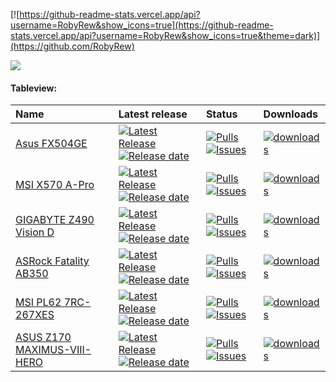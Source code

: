 [![https://github-readme-stats.vercel.app/api?username=RobyRew&show_icons=true](https://github-readme-stats.vercel.app/api?username=RobyRew&show_icons=true&theme=dark)](https://github.com/RobyRew)
<!-- White Mode for when Dark mode is broken, lol
[![https://github-readme-stats.vercel.app/api?username=RobyRew&show_icons=true](https://github-readme-stats.vercel.app/api?username=RobyRew&show_icons=true)](https://github.com/RobyRew) -->

[![](https://komarev.com/ghpvc/?username=RobyRew)](https://github.com/RobyRew)

#### Tableview:
| Name | Latest release | Status                          | Downloads                       |
|:-----|:---------------|:--------------------------------|:--------------------------------|
[Asus FX504GE](https://github.com/RobyRew/ASUS-FX504GE-Hackintosh_OpenCore) | [![Latest Release](https://img.shields.io/github/release/RobyRew/ASUS-FX504GE-Hackintosh_OpenCore.svg?style=flat-square&label=)](https://github.com/RobyRew/ASUS-FX504GE-Hackintosh_OpenCore/releases/latest)[![Release date](https://img.shields.io/github/release-date/RobyRew/ASUS-FX504GE-Hackintosh_OpenCore.svg?style=flat-square&color=informational&label=)](https://github.com/RobyRew/ASUS-FX504GE-Hackintosh_OpenCore/releases/latest) | [![Pulls](https://img.shields.io/github/issues-pr-raw/RobyRew/ASUS-FX504GE-Hackintosh_OpenCore.svg?style=flat-square&color=informational&label=pulls)](https://github.com/RobyRew/ASUS-FX504GE-Hackintosh_OpenCore/pulls) [![Issues](https://img.shields.io/github/issues-raw/RobyRew/ASUS-FX504GE-Hackintosh_OpenCore.svg?style=flat-square&color=informational&label=issues)](https://github.com/RobyRew/ASUS-FX504GE-Hackintosh_OpenCore/issues) | [<img src="https://img.shields.io/github/downloads/RobyRew/ASUS-FX504GE-Hackintosh_OpenCore/total" alt="downloads"/>](https://github.com/RobyRew/ASUS-FX504GE-Hackintosh_OpenCore/releases)
[MSI X570 A-Pro](https://github.com/RobyRew/MSI_X570_A-Pro_Hackintosh_OpenCore) | [![Latest Release](https://img.shields.io/github/release/RobyRew/MSI_X570_A-Pro_Hackintosh_OpenCore.svg?style=flat-square&label=)](https://github.com/RobyRew/MSI_X570_A-Pro_Hackintosh_OpenCore/releases/latest)[![Release date](https://img.shields.io/github/release-date/RobyRew/MSI_X570_A-Pro_Hackintosh_OpenCore.svg?style=flat-square&color=informational&label=)](https://github.com/RobyRew/MSI_X570_A-Pro_Hackintosh_OpenCore/releases/latest) | [![Pulls](https://img.shields.io/github/issues-pr-raw/RobyRew/MSI_X570_A-Pro_Hackintosh_OpenCore.svg?style=flat-square&color=informational&label=pulls)](https://github.com/RobyRew/MSI_X570_A-Pro_Hackintosh_OpenCore/pulls) [![Issues](https://img.shields.io/github/issues-raw/RobyRew/MSI_X570_A-Pro_Hackintosh_OpenCore.svg?style=flat-square&color=informational&label=issues)](https://github.com/RobyRew/MSI_X570_A-Pro_Hackintosh_OpenCore/issues) | [<img src="https://img.shields.io/github/downloads/RobyRew/MSI_X570_A-Pro_Hackintosh_OpenCore/total" alt="downloads"/>](https://github.com/RobyRew/MSI_X570_A-Pro_Hackintosh_OpenCore/releases)
[GIGABYTE Z490 Vision D](https://github.com/RobyRew/GIGABYTE-Z490-Vision-D_Hackintosh_OpenCore) | [![Latest Release](https://img.shields.io/github/release/RobyRew/GIGABYTE-Z490-Vision-D_Hackintosh_OpenCore.svg?style=flat-square&label=)](https://github.com/RobyRew/GIGABYTE-Z490-Vision-D_Hackintosh_OpenCore/releases/latest)[![Release date](https://img.shields.io/github/release-date/RobyRew/GIGABYTE-Z490-Vision-D_Hackintosh_OpenCore.svg?style=flat-square&color=informational&label=)](https://github.com/RobyRew/GIGABYTE-Z490-Vision-D_Hackintosh_OpenCore/releases/latest) | [![Pulls](https://img.shields.io/github/issues-pr-raw/RobyRew/GIGABYTE-Z490-Vision-D_Hackintosh_OpenCore.svg?style=flat-square&color=informational&label=pulls)](https://github.com/RobyRew/GIGABYTE-Z490-Vision-D_Hackintosh_OpenCore/pulls) [![Issues](https://img.shields.io/github/issues-raw/RobyRew/GIGABYTE-Z490-Vision-D_Hackintosh_OpenCore.svg?style=flat-square&color=informational&label=issues)](https://github.com/RobyRew/GIGABYTE-Z490-Vision-D_Hackintosh_OpenCore) | [<img src="https://img.shields.io/github/downloads/RobyRew/GIGABYTE-Z490-Vision-D_Hackintosh_OpenCore/total" alt="downloads"/>](https://github.com/RobyRew/GIGABYTE-Z490-Vision-D_Hackintosh_OpenCore/releases)
[ASRock Fatality AB350](https://github.com/RobyRew/ASRock_Fatality_AB350_Gaming-ITX_Hackintosh_OpenCore) | [![Latest Release](https://img.shields.io/github/release/RobyRew/ASRock_Fatality_AB350_Gaming-ITX_Hackintosh_OpenCore.svg?style=flat-square&label=)](https://github.com/RobyRew/ASRock_Fatality_AB350_Gaming-ITX_Hackintosh_OpenCore/releases/latest)[![Release date](https://img.shields.io/github/release-date/RobyRew/ASRock_Fatality_AB350_Gaming-ITX_Hackintosh_OpenCore.svg?style=flat-square&color=informational&label=)](https://github.com/RobyRew/ASRock_Fatality_AB350_Gaming-ITX_Hackintosh_OpenCore/releases/latest) | [![Pulls](https://img.shields.io/github/issues-pr-raw/RobyRew/ASRock_Fatality_AB350_Gaming-ITX_Hackintosh_OpenCore.svg?style=flat-square&color=informational&label=pulls)](https://github.com/RobyRew/ASRock_Fatality_AB350_Gaming-ITX_Hackintosh_OpenCore/pulls) [![Issues](https://img.shields.io/github/issues-raw/RobyRew/ASRock_Fatality_AB350_Gaming-ITX_Hackintosh_OpenCore.svg?style=flat-square&color=informational&label=issues)](https://github.com/RobyRew/ASRock_Fatality_AB350_Gaming-ITX_Hackintosh_OpenCore/issues) | [<img src="https://img.shields.io/github/downloads/RobyRew/ASRock_Fatality_AB350_Gaming-ITX_Hackintosh_OpenCore/total" alt="downloads"/>](https://github.com/RobyRew/ASRock_Fatality_AB350_Gaming-ITX_Hackintosh_OpenCore/releases)
[MSI PL62 7RC-267XES](https://github.com/RobyRew/MSI-PL62-7RC-267XES_Hackintosh_OpenCore) | [![Latest Release](https://img.shields.io/github/release/RobyRew/MSI-PL62-7RC-267XES_Hackintosh_OpenCore.svg?style=flat-square&label=)](https://github.com/RobyRew/MSI-PL62-7RC-267XES_Hackintosh_OpenCore/releases/latest)[![Release date](https://img.shields.io/github/release-date/RobyRew/MSI-PL62-7RC-267XES_Hackintosh_OpenCore.svg?style=flat-square&color=informational&label=)](https://github.com/RobyRew/MSI-PL62-7RC-267XES_Hackintosh_OpenCore/releases/latest) | [![Pulls](https://img.shields.io/github/issues-pr-raw/RobyRew/MSI-PL62-7RC-267XES_Hackintosh_OpenCore.svg?style=flat-square&color=informational&label=pulls)](https://github.com/RobyRew/MSI-PL62-7RC-267XES_Hackintosh_OpenCore/pulls) [![Issues](https://img.shields.io/github/issues-raw/RobyRew/MSI-PL62-7RC-267XES_Hackintosh_OpenCore.svg?style=flat-square&color=informational&label=issues)](https://github.com/RobyRew/MSI-PL62-7RC-267XES_Hackintosh_OpenCore/issues) | [<img src="https://img.shields.io/github/downloads/RobyRew/MSI-PL62-7RC-267XES_Hackintosh_OpenCore/total" alt="downloads"/>](https://github.com/RobyRew/MSI-PL62-7RC-267XES_Hackintosh_OpenCore/releases)
[ASUS Z170 MAXIMUS-VIII-HERO](https://github.com/RobyRew/ASUS-Z170-MAXIMUS-VIII-HERO_Hackintosh_OpenCore) | [![Latest Release](https://img.shields.io/github/release/RobyRew/ASUS-Z170-MAXIMUS-VIII-HERO_Hackintosh_OpenCore.svg?style=flat-square&label=)](https://github.com/RobyRew/ASUS-Z170-MAXIMUS-VIII-HERO_Hackintosh_OpenCore/releases/latest)[![Release date](https://img.shields.io/github/release-date/RobyRew/ASUS-Z170-MAXIMUS-VIII-HERO_Hackintosh_OpenCore.svg?style=flat-square&color=informational&label=)](https://github.com/RobyRew/ASUS-Z170-MAXIMUS-VIII-HERO_Hackintosh_OpenCore/releases/latest) | [![Pulls](https://img.shields.io/github/issues-pr-raw/RobyRew/ASUS-Z170-MAXIMUS-VIII-HERO_Hackintosh_OpenCore.svg?style=flat-square&color=informational&label=pulls)](https://github.com/RobyRew/ASUS-Z170-MAXIMUS-VIII-HERO_Hackintosh_OpenCore/pulls) [![Issues](https://img.shields.io/github/issues-raw/RobyRew/ASUS-Z170-MAXIMUS-VIII-HERO_Hackintosh_OpenCore.svg?style=flat-square&color=informational&label=issues)](https://github.com/RobyRew/ASUS-Z170-MAXIMUS-VIII-HERO_Hackintosh_OpenCore/issues) | [<img src="https://img.shields.io/github/downloads/RobyRew/ASUS-Z170-MAXIMUS-VIII-HERO_Hackintosh_OpenCore/total" alt="downloads"/>](https://github.com/RobyRew/ASUS-Z170-MAXIMUS-VIII-HERO_Hackintosh_OpenCore/releases)
